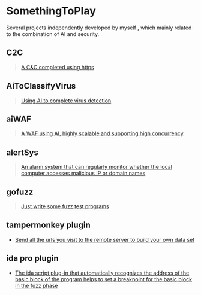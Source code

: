 # SomethingToPlay

Several projects independently developed by myself , which mainly related to the combination of AI and security.

## C2C
> [A C&C completed using https](https://github.com/pic4xiu/SomethingToPlay/tree/main/C2C)

## AiToClassifyVirus
> [Using AI to complete virus detection](https://github.com/pic4xiu/SomethingToPlay/tree/main/AiToClassifyVirus)

## aiWAF
> [A WAF using AI, highly scalable and supporting high concurrency](https://github.com/pic4xiu/SomethingToPlay/tree/main/aiWAF)

## alertSys
> [An alarm system that can regularly monitor whether the local computer accesses malicious IP or domain names](https://github.com/pic4xiu/SomethingToPlay/tree/main/alertsys)

## gofuzz
> [Just write some fuzz test programs](https://github.com/pic4xiu/SomethingToPlay/tree/main/gofuzz)

## tampermonkey plugin
 - [Send all the urls you visit to the remote server to build your own data set](https://greasyfork.org/zh-CN/scripts/468709-plugins-for-capturing-urls/code)

## ida pro plugin
 - [The ida script plug-in that automatically recognizes the address of the basic block of the program helps to set a breakpoint for the basic block in the fuzz phase](https://github.com/pic4xiu/SomethingToPlay/blob/main/idap/autoBreak.py)
